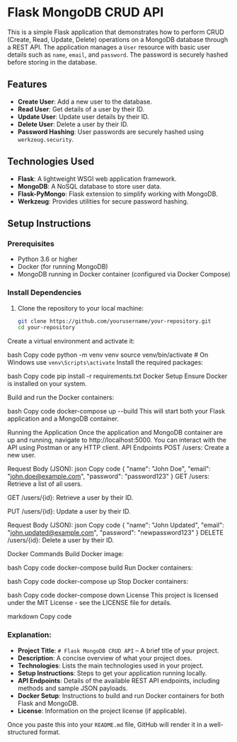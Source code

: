 # Flask MongoDB CRUD API

This is a simple Flask application that demonstrates how to perform CRUD (Create, Read, Update, Delete) operations on a MongoDB database through a REST API. The application manages a `User` resource with basic user details such as `name`, `email`, and `password`. The password is securely hashed before storing in the database.

## Features

- **Create User**: Add a new user to the database.
- **Read User**: Get details of a user by their ID.
- **Update User**: Update user details by their ID.
- **Delete User**: Delete a user by their ID.
- **Password Hashing**: User passwords are securely hashed using `werkzeug.security`.

## Technologies Used

- **Flask**: A lightweight WSGI web application framework.
- **MongoDB**: A NoSQL database to store user data.
- **Flask-PyMongo**: Flask extension to simplify working with MongoDB.
- **Werkzeug**: Provides utilities for secure password hashing.

## Setup Instructions

### Prerequisites

- Python 3.6 or higher
- Docker (for running MongoDB)
- MongoDB running in Docker container (configured via Docker Compose)

### Install Dependencies

1. Clone the repository to your local machine:

   ```bash
   git clone https://github.com/yourusername/your-repository.git
   cd your-repository
Create a virtual environment and activate it:

bash
Copy code
python -m venv venv
source venv/bin/activate  # On Windows use `venv\Scripts\activate`
Install the required packages:

bash
Copy code
pip install -r requirements.txt
Docker Setup
Ensure Docker is installed on your system.

Build and run the Docker containers:

bash
Copy code
docker-compose up --build
This will start both your Flask application and a MongoDB container.

Running the Application
Once the application and MongoDB container are up and running, navigate to http://localhost:5000.
You can interact with the API using Postman or any HTTP client.
API Endpoints
POST /users: Create a new user.

Request Body (JSON):
json
Copy code
{
  "name": "John Doe",
  "email": "john.doe@example.com",
  "password": "password123"
}
GET /users: Retrieve a list of all users.

GET /users/{id}: Retrieve a user by their ID.

PUT /users/{id}: Update a user by their ID.

Request Body (JSON):
json
Copy code
{
  "name": "John Updated",
  "email": "john.updated@example.com",
  "password": "newpassword123"
}
DELETE /users/{id}: Delete a user by their ID.

Docker Commands
Build Docker image:

bash
Copy code
docker-compose build
Run Docker containers:

bash
Copy code
docker-compose up
Stop Docker containers:

bash
Copy code
docker-compose down
License
This project is licensed under the MIT License - see the LICENSE file for details.

markdown
Copy code

### Explanation:

- **Project Title**: `# Flask MongoDB CRUD API` – A brief title of your project.
- **Description**: A concise overview of what your project does.
- **Technologies**: Lists the main technologies used in your project.
- **Setup Instructions**: Steps to get your application running locally.
- **API Endpoints**: Details of the available REST API endpoints, including methods and sample JSON payloads.
- **Docker Setup**: Instructions to build and run Docker containers for both Flask and MongoDB.
- **License**: Information on the project license (if applicable).

Once you paste this into your `README.md` file, GitHub will render it in a well-structured format.









